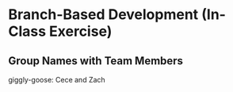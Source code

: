 # Branch-Based Development (In-Class Exercise)

## Group Names with Team Members
giggly-goose: Cece and Zach
